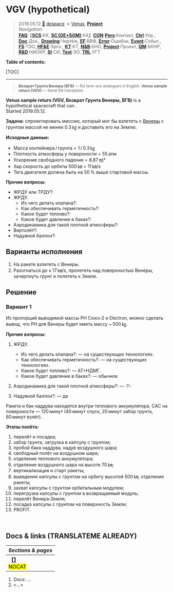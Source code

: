 # VGV (hypothetical)
> 2019.05.12 [🚀](../../index/index.md) [despace](index.md) → [Venus](venus.md), **[Project](project.md)**  
> *Navigation:*  
> **[FAQ](faq.md)**【**[SCS](scs.md)**·КК, **[SC (OE+SGM)](sc.md)**·КА】**[CON](contact.md)·[Pers](person.md)**·Контакт, **[Ctrl](control.md)**·Упр., **[Doc](doc.md)**·Док., **[Drawing](drawing.md)**·Чертёж, **[EF](ef.md)**·ВВФ, **[Error](error.md)**·Ошибки, **[Event](event.md)**·Событ., **[FS](fs.md)**·ТЭО, **[HF&E](hfe.md)**·Эрго., **[KT](kt.md)**·КТ, **[N&B](nnb.md)**·БНО, **[Project](project.md)**·Проект, **[QM](qm.md)**·БКНР, **[R&D](rnd.md)**·НИОКР, **[SI](si.md)**·СИ, **[Test](test.md)**·ЭО, **[TRL](trl.md)**·УГТ

**Table of contents:**

[TOC]

---

> <small>**Возврат Грунта Венеры (ВГВ)** — RU term w/o analogues in English. **Venus sample return (VGV)** — literal EN translation.</small>

**Venus sample return (VGV, Возврат Грунта Венеры, ВГВ)** is a hypothetical spacecraft that can .  
Started 2019.05.12.

**Задача:** спроектировать миссию, который мог бы взлететь с [Венеры](venus.md) с грунтом массой не менее 0.3 ㎏ и доставить его на Землю.

**Исходные данные:**

   - Масса контейнера / грунта = 1 / 0.3 ㎏
   - Плотность атмосферы у поверхности = 55 атм
   - Ускорение свободного падения = 8.87 ㎧²
   - Хар.скорость до орбиты 500 ㎞ = 11 ㎞/s
   - Тяга двигателя должна быть на 50 % выше стартовой массы.

**Прочие вопросы:**

   - ЖРДУ или ТРДУ?:
   - ЖРДУ.
      - Из чего делать клапана?:
      - Как обеспечивать герметичность?:
      - Какое будет топливо?:
      - Какое будет давление в баках?:
   - Аэродинамика для такой плотной атмосферы?:
   - Вертолёт?:
   - Надувной баллон?:



## Варианты исполнения
   1. На ракете взлететь с Венеры.
   1. Разогнаться до ≥ 17 ㎞/s, пролететь над поверхностью Венеры, зачерпнуть грунт и полететь к Земле.



## Решение

### Вариант 1
Из пропорций выводимой массы РН Союз‑2 и Electron, можно сделать вывод, что РН для Венеры будет иметь массу ~ 500 ㎏.

**Прочие вопросы:**

   1. ЖРДУ.
      - Из чего делать клапана?: — на существующих технологиях.
      - Как обеспечивать герметичность?: — на существующих технологиях.
      - Какое будет топливо?: — АТ+НДМГ.
      - Какое будет давление в баках?: — обычное
   1. Аэродинамика для такой плотной атмосферы?: — :?::

   1. Надувной баллон?: — да

Ракета и бак наддува находятся внутри теплового аккумулятора, САС на поверхности — 120 минут (40 минут спуск, 20 минут забор грунта, 60 минут взлёт).

**Этапы полёта:**

   1. перелёт и посадка;
   1. забор грунта, загрузка в капсулу с грунтом;
   1. пробой бака наддува, надув воздушного шара;
   1. свободный полёт на воздушном шаре;
   1. отделение теплового аккумулятора;
   1. отделение воздушного шара на высоте 70 ㎞;
   1. вертикализация и старт ракеты;
   1. выведение капсулы с грунтом на орбиту высотой 500 ㎞, отделение ракеты;
   1. захват капсулы с грунтом орбитальным модулем;
   1. перегрузка капсулы с грунтом в возвращаемый модуль;
   1. перелёт Венера‑Земля;
   1. посадка капсулы с грунтом на поверхность Земли;
   1. PROFIT.



<p style="page-break-after:always"> </p>

## Docs & links (TRANSLATEME ALREADY)
|*Sections & pages*|
|:-|
|**【[](.md)】**<br> <mark>NOCAT</mark>|

   1. Docs: …
   1. <…>

